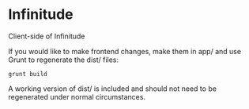 # Infinitude

Client-side of Infinitude

If you would like to make frontend changes, make them in app/ and use Grunt to regenerate the dist/ files: 

    grunt build

A working version of dist/ is included and should not need to be regenerated under normal circumstances.
